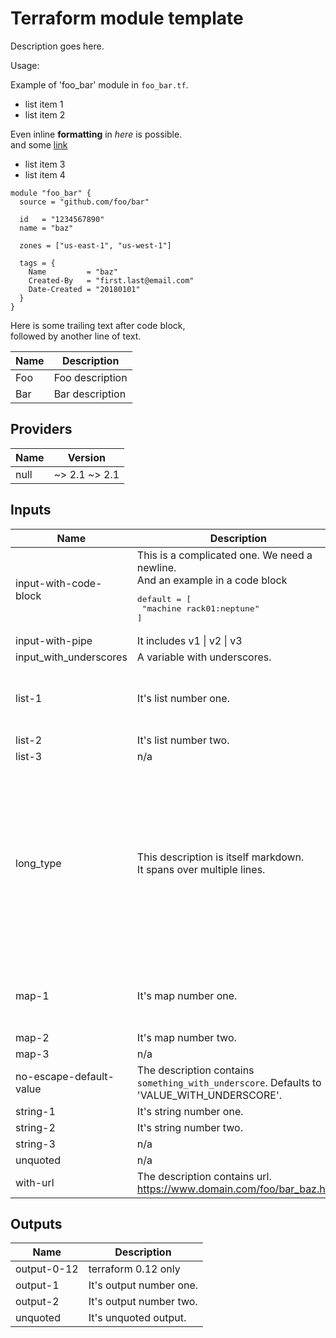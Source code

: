 # Terraform module template
Description goes here.
<!-- BEGINNING OF PRE-COMMIT-TERRAFORM DOCS HOOK -->
Usage:

Example of 'foo\_bar' module in `foo_bar.tf`.

- list item 1
- list item 2

Even inline **formatting** in _here_ is possible.  
and some [link](https://domain.com/)

* list item 3
* list item 4

```hcl
module "foo_bar" {
  source = "github.com/foo/bar"

  id   = "1234567890"
  name = "baz"

  zones = ["us-east-1", "us-west-1"]

  tags = {
    Name         = "baz"
    Created-By   = "first.last@email.com"
    Date-Created = "20180101"
  }
}
```

Here is some trailing text after code block,  
followed by another line of text.

| Name | Description     |
|------|-----------------|
| Foo  | Foo description |
| Bar  | Bar description |

## Providers

| Name | Version |
|------|---------|
| null | ~> 2.1 ~> 2.1 |

## Inputs

| Name | Description | Type | Default | Required |
|------|-------------|------|---------|:-----:|
| input-with-code-block | This is a complicated one. We need a newline.<br>And an example in a code block<pre>default     = [<br>  "machine rack01:neptune"<br>]</pre> | `list` | <pre>[<br>  "name rack:location"<br>]</pre> | no |
| input-with-pipe | It includes v1 \| v2 \| v3 | `string` | `"v1"` | no |
| input\_with\_underscores | A variable with underscores. | `any` | n/a | yes |
| list-1 | It's list number one. | `list` | <pre>[<br>  "a",<br>  "b",<br>  "c"<br>]</pre> | no |
| list-2 | It's list number two. | `list` | n/a | yes |
| list-3 | n/a | `list` | `[]` | no |
| long\_type | This description is itself markdown.<br>It spans over multiple lines. | <pre>object({<br>    name = string,<br>    foo  = object({ foo = string, bar = string }),<br>    bar  = object({ foo = string, bar = string }),<br>    fizz = list(string),<br>    buzz = list(string)<br>  })</pre> | <pre>{<br>  "bar": {<br>    "bar": "bar",<br>    "foo": "bar"<br>  },<br>  "buzz": [<br>    "fizz",<br>    "buzz"<br>  ],<br>  "fizz": [],<br>  "foo": {<br>    "bar": "foo",<br>    "foo": "foo"<br>  },<br>  "name": "hello"<br>}</pre> | no |
| map-1 | It's map number one. | `map(number)` | <pre>{<br>  "a": 1,<br>  "b": 2,<br>  "c": 3<br>}</pre> | no |
| map-2 | It's map number two. | `map` | n/a | yes |
| map-3 | n/a | `map` | `{}` | no |
| no-escape-default-value | The description contains `something_with_underscore`. Defaults to 'VALUE\_WITH\_UNDERSCORE'. | `string` | `"VALUE_WITH_UNDERSCORE"` | no |
| string-1 | It's string number one. | `string` | `"bar"` | no |
| string-2 | It's string number two. | `string` | n/a | yes |
| string-3 | n/a | `string` | `""` | no |
| unquoted | n/a | `any` | n/a | yes |
| with-url | The description contains url. https://www.domain.com/foo/bar_baz.html | `string` | `""` | no |

## Outputs

| Name | Description |
|------|-------------|
| output-0-12 | terraform 0.12 only |
| output-1 | It's output number one. |
| output-2 | It's output number two. |
| unquoted | It's unquoted output. |

<!-- END OF PRE-COMMIT-TERRAFORM DOCS HOOK -->
